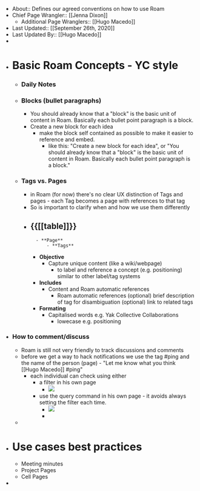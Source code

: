 - About:: Defines our agreed conventions on how to use Roam
- Chief Page Wrangler:: [[Jenna Dixon]]
    - Additional Page Wranglers:: [[Hugo Macedo]] 
- Last Updated:: [[September 26th, 2020]]
- Last Updated By:: [[Hugo Macedo]] 
-  
- # Basic Roam Concepts - YC style
    - ### Daily Notes
    - ### Blocks (bullet paragraphs)
        - You should already know that a "block" is the basic unit of content in Roam. Basically each bullet point paragraph is a block.
        - Create a new block for each idea
            - make the block self contained as possible to make it easier to reference and embed.
                - like this: "Create a new block for each idea", or "You should already know that a "block" is the basic unit of content in Roam. Basically each bullet point paragraph is a block."
    - ### Tags vs. Pages
        - in Roam (for now) there's no clear UX distinction of Tags and pages - each Tag becomes a page with references to that tag
        - So is important to clarify when and how we use them differently
        - {{[[table]]}}
            -  
                - **Page**
                    - **Tags**
            - **Objective**
                - Capture unique content (like a wiki/webpage)
                    - to label and reference a concept (e.g. positioning)
similar to other label/tag systems
            - **Includes**
                - Content
and Roam automatic references
                    - Roam automatic references
(optional) brief description of tag for disambiguation
(optional) link to related tags
            - **Formating**
                - Capitalised words 
e.g. Yak Collective Collaborations
                    - lowecase
e.g. positioning
- ### How to comment/discuss
    - Roam is still not very friendly to track discussions and comments
    - before we get a way to hack notifications we use the tag #ping and the name of the person (page) -  "Let me know what you think [[Hugo Macedo]] #ping" 
        - each individual can check using either
            - a filter in his own page
                - ![](https://firebasestorage.googleapis.com/v0/b/firescript-577a2.appspot.com/o/imgs%2Fapp%2FArtOfGig%2FA4wkLwLDhW.png?alt=media&token=ffc365bc-8c4b-44ce-a2ec-62bbc55e15c1)
            - use the query command in his own page - it avoids always setting the filter each time.
                - ![](https://firebasestorage.googleapis.com/v0/b/firescript-577a2.appspot.com/o/imgs%2Fapp%2FArtOfGig%2FQ42qOI-5xG.png?alt=media&token=ef45b04e-cd66-4ce3-b2dd-ae77c22d4fd2)
                - 
    - 
- # Use cases best practices
    - Meeting minutes
    - Project Pages
    - Cell Pages
- 
